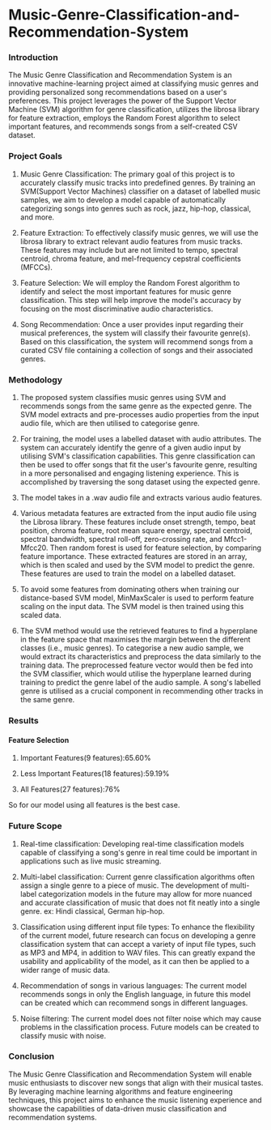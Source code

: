 # Music-Genre-Classification-and-Recommendation-System
### Introduction
The Music Genre Classification and Recommendation System is an innovative machine-learning project aimed at classifying music genres and providing personalized song recommendations based on a user's preferences. This project leverages the power of the Support Vector Machine (SVM) algorithm for genre classification, utilizes the librosa library for feature extraction, employs the Random Forest algorithm to select important features, and recommends songs from a self-created CSV dataset.

### Project Goals
1. Music Genre Classification: The primary goal of this project is to accurately classify music tracks into predefined genres. By training an SVM(Support Vector Machines) classifier on a dataset of labelled music samples, we aim to develop a model capable of automatically categorizing songs into genres such as rock, jazz, hip-hop, classical, and more.

2. Feature Extraction: To effectively classify music genres, we will use the librosa library to extract relevant audio features from music tracks. These features may include but are not limited to tempo, spectral centroid, chroma feature, and mel-frequency cepstral coefficients (MFCCs).

3. Feature Selection: We will employ the Random Forest algorithm to identify and select the most important features for music genre classification. This step will help improve the model's accuracy by focusing on the most discriminative audio characteristics.

4. Song Recommendation: Once a user provides input regarding their musical preferences, the system will classify their favourite genre(s). Based on this classification, the system will recommend songs from a curated CSV file containing a collection of songs and their associated genres.
   
### Methodology
1. The proposed system classifies music genres using SVM and recommends songs from the same genre as the expected genre. The SVM model extracts and pre-processes audio properties from the input audio file, which are then utilised to categorise genre.
   
2. For training, the model uses a labelled dataset with audio attributes. The system can accurately identify the genre of a given audio input by utilising SVM's classification capabilities. This genre classification can then be used to offer songs that fit the user's favourite genre, resulting in a more personalised and engaging listening experience. This is accomplished by traversing the song dataset using the expected genre.
   
3. The model takes in a .wav audio file and extracts various audio features.

4. Various metadata features are extracted from the input audio file using the Librosa library. These features include onset strength, tempo, beat position, chroma feature, root mean square energy, spectral centroid, spectral bandwidth, spectral roll-off, zero-crossing rate, and Mfcc1-Mfcc20. Then random forest is used for feature selection, by comparing feature importance. These extracted features are stored in an array, which is then scaled and used by the SVM model to predict the genre.
These features are used to train the model on a labelled dataset.

5. To avoid some features from dominating others when training our distance-based SVM model, MinMaxScaler is used to perform feature scaling on the input data. The SVM model is then trained using this scaled data.
  
6. The SVM method would use the retrieved features to find a hyperplane in the feature space that maximises the margin between the different classes (i.e., music genres). To categorise a new audio sample, we would extract its characteristics and preprocess the data similarly to the training data. The preprocessed feature vector would then be fed into the SVM classifier, which would utilise the hyperplane learned during training to predict the genre label of the audio sample. A song's labelled genre is utilised as a crucial component in recommending other tracks in the same genre.
   
### Results
#### Feature Selection
1. Important Features(9 features):65.60%
   
2. Less Important Features(18 features):59.19%

3. All Features(27 features):76%
   
So for our model using all features is the best case.

### Future Scope

1. Real-time classification: Developing real-time classification models capable of classifying a song's genre in real time could be important in applications such as live music streaming.
   
2. Multi-label classification: Current genre classification algorithms often assign a single genre to a piece of music. The development of multi-label categorization models in the future may allow for more nuanced and accurate classification of music that does not fit neatly into a single genre. ex: Hindi classical, German hip-hop.
   
3. Classification using different input file types: To enhance the flexibility of the current model, future research can focus on developing a genre classification system that can accept a variety of input file types, such as MP3 and MP4, in addition to WAV files. This can greatly expand the usability and applicability of the model, as it can then be applied to a wider range of music data.
   
4. Recommendation of songs in various languages: The current model recommends songs in only the English language, in future this model can be created which can recommend songs in different languages.
   
5. Noise filtering: The current model does not filter noise which may cause problems in the classification process. Future models can be created to classify music with noise.

### Conclusion
The Music Genre Classification and Recommendation System will enable music enthusiasts to discover new songs that align with their musical tastes. By leveraging machine learning algorithms and feature engineering techniques, this project aims to enhance the music listening experience and showcase the capabilities of data-driven music classification and recommendation systems.
